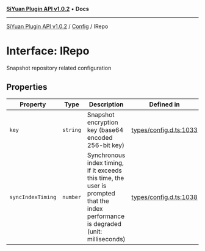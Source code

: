 [**SiYuan Plugin API v1.0.2**](../../../README.md) • **Docs**

---

[SiYuan Plugin API v1.0.2](../../../README.md) / [Config](../README.md) / IRepo

# Interface: IRepo

Snapshot repository related configuration

## Properties

| Property          | Type     | Description                                                                                                                         | Defined in                                                                                       |
| ----------------- | -------- | ----------------------------------------------------------------------------------------------------------------------------------- | ------------------------------------------------------------------------------------------------ |
| `key`             | `string` | Snapshot encryption key (base64 encoded 256-bit key)                                                                                | [types/config.d.ts:1033](https://github.com/siyuan-note/petal/tree/main/types/config.d.ts#L1033) |
| `syncIndexTiming` | `number` | Synchronous index timing, if it exceeds this time, the user is prompted that the index performance is degraded (unit: milliseconds) | [types/config.d.ts:1038](https://github.com/siyuan-note/petal/tree/main/types/config.d.ts#L1038) |
